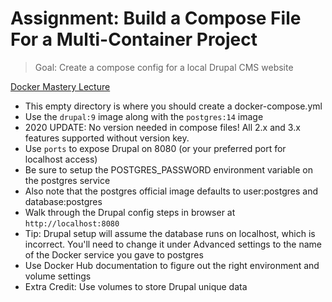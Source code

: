 # Assignment: Build a Compose File For a Multi-Container Project

> Goal: Create a compose config for a local Drupal CMS website

[Docker Mastery
Lecture](https://www.udemy.com/course/docker-mastery/learn/lecture/6775804)

- This empty directory is where you should create a docker-compose.yml
- Use the `drupal:9` image along with the `postgres:14` image
- 2020 UPDATE: No version needed in compose files! All 2.x and 3.x features
  supported without version key.
- Use `ports` to expose Drupal on 8080 (or your preferred port for localhost
  access)
- Be sure to setup the POSTGRES_PASSWORD environment variable on the postgres
  service
- Also note that the postgres official image defaults to user:postgres and
  database:postgres
- Walk through the Drupal config steps in browser at `http://localhost:8080`
- Tip: Drupal setup will assume the database runs on localhost, which is
  incorrect. You'll need to change it under Advanced settings to the name of the
  Docker service you gave to postgres
- Use Docker Hub documentation to figure out the right environment and volume
  settings
- Extra Credit: Use volumes to store Drupal unique data
